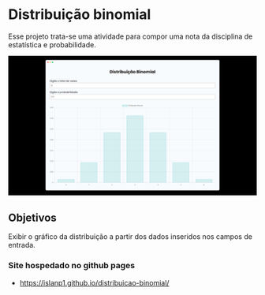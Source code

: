 # Distribuição binomial

Esse projeto trata-se uma atividade para compor uma nota da disciplina de estatística e probabilidade.

![DistribuicaoBinomial](./img/distribuicao.png)

## Objetivos

Exibir o gráfico da distribuição a partir dos dados inseridos nos campos de entrada.

### Site hospedado no github pages
- https://islanp1.github.io/distribuicao-binomial/   
